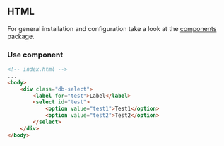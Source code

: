 <!--
SPDX-FileCopyrightText: 2025 DB Systel GmbH

SPDX-License-Identifier: Apache-2.0
-->

## HTML

For general installation and configuration take a look at the [components](https://www.npmjs.com/package/@db-ui/components) package.

### Use component

```html index.html
<!-- index.html -->
...
<body>
	<div class="db-select">
		<label for="test">Label</label>
		<select id="test">
			<option value="test1">Test1</option>
			<option value="test2">Test2</option>
		</select>
	</div>
</body>
```

